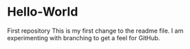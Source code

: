 # Hello-World
First repository
This is my first change to the readme file.
I am experimenting with branching to get a feel for GitHub.
